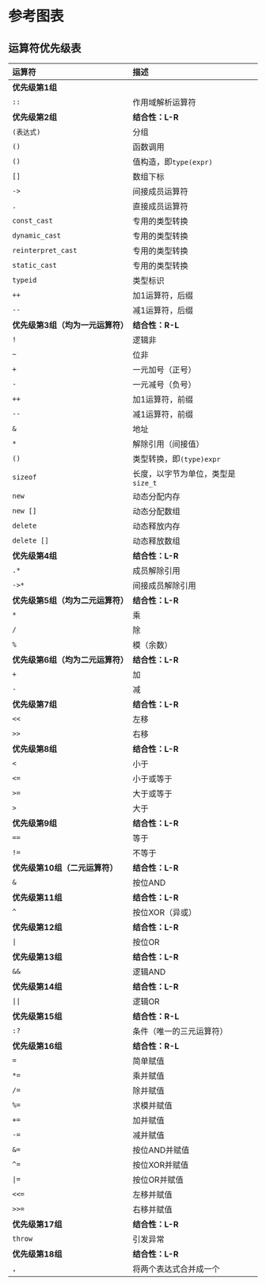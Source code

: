 # 参考图表

## 运算符优先级表

| 运算符 | 描述 |
| :-- | :-- |
| **优先级第1组** | |
| `::` <Badge type="info" text="C++" /> | 作用域解析运算符 |
| **优先级第2组** | **结合性：L-R** |
| `(表达式)` | 分组 |
| `()` | 函数调用 |
| `()` <Badge type="info" text="C++" /> | 值构造，即`type(expr)` |
| `[]` | 数组下标 |
| `->` | 间接成员运算符 |
| `.` | 直接成员运算符 |
| `const_cast` <Badge type="info" text="C++" /> | 专用的类型转换 |
| `dynamic_cast` <Badge type="info" text="C++" /> | 专用的类型转换 |
| `reinterpret_cast` <Badge type="info" text="C++" /> | 专用的类型转换 |
| `static_cast` <Badge type="info" text="C++" /> | 专用的类型转换 |
| `typeid` <Badge type="info" text="C++" /> | 类型标识 |
| `++` | 加1运算符，后缀 |
| `--` | 减1运算符，后缀 |
| **优先级第3组（均为一元运算符）** | **结合性：R-L** |
| `!` | 逻辑非 |
| `~` | 位非 |
| `+` | 一元加号（正号） |
| `-` | 一元减号（负号） |
| `++` | 加1运算符，前缀 |
| `--` | 减1运算符，前缀 |
| `&` | 地址 |
| `*` | 解除引用（间接值） |
| `()` | 类型转换，即`(type)expr` |
| `sizeof` | 长度，以字节为单位，类型是`size_t` |
| `new` <Badge type="info" text="C++" /> | 动态分配内存 |
| `new []` <Badge type="info" text="C++" /> | 动态分配数组 |
| `delete` <Badge type="info" text="C++" /> | 动态释放内存 |
| `delete []` <Badge type="info" text="C++" /> | 动态释放数组 |
| **优先级第4组** | **结合性：L-R** |
| `.*` | 成员解除引用 |
| `->*` | 间接成员解除引用 |
| **优先级第5组（均为二元运算符）** | **结合性：L-R** |
| `*` | 乘 |
| `/` | 除 |
| `%` | 模（余数） |
| **优先级第6组（均为二元运算符）** | **结合性：L-R** |
| `+` | 加 |
| `-` | 减 |
| **优先级第7组** | **结合性：L-R** |
| `<<` | 左移 |
| `>>` | 右移 |
| **优先级第8组** | **结合性：L-R** |
| `<` | 小于 |
| `<=` | 小于或等于 |
| `>=` | 大于或等于 |
| `>` | 大于 |
| **优先级第9组** | **结合性：L-R** |
| `==` | 等于 |
| `!=` | 不等于 |
| **优先级第10组（二元运算符）** | **结合性：L-R** |
| `&` | 按位AND |
| **优先级第11组** | **结合性：L-R** |
| `^` | 按位XOR（异或） |
| **优先级第12组** | **结合性：L-R** |
| `\|` | 按位OR |
| **优先级第13组** | **结合性：L-R** |
| `&&` | 逻辑AND |
| **优先级第14组** | **结合性：L-R** |
| `\|\|` | 逻辑OR |
| **优先级第15组** | **结合性：R-L** |
| `:?` | 条件（唯一的三元运算符） |
| **优先级第16组** | **结合性：R-L** |
| `=` | 简单赋值 |
| `*=` | 乘并赋值 |
| `/=` | 除并赋值 |
| `%=` | 求模并赋值 |
| `+=` | 加并赋值 |
| `-=` | 减并赋值 |
| `&=` | 按位AND并赋值 |
| `^=` | 按位XOR并赋值 |
| `\|=` | 按位OR并赋值 |
| `<<=` | 左移并赋值 |
| `>>=` | 右移并赋值 |
| **优先级第17组** | **结合性：L-R** |
| `throw` <Badge type="info" text="C++" /> | 引发异常 |
| **优先级第18组** | **结合性：L-R** |
| `,` | 将两个表达式合并成一个 |